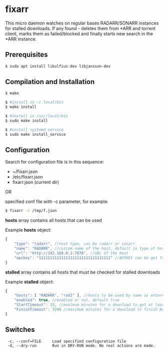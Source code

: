 
# fixarr

This micro daemon watches on regular bases RADARR/SONARR instances for stalled downloads.
If any found - deletes them from *ARR and torrent client, marks them as failed/blocked and finally starts new search in the *ARR instance.

## Prerequisites

```bash
$ sudo apt install libulfius-dev libjansson-dev
```

## Compilation and Installation

```bash
$ make

$ #install in ~/.local/bin
$ make install

$ #install in /usr/local/bin
$ sudo make install

$ #install systemd service
$ sudo make install_service
```

## Configuration

Search for configuration file is in this sequence:
- ~/fixarr.json
- /etc/fixarr.json
- fixarr.json (current dir)

OR

specified conf file with -c parameter, for example:

```bash
$ fixarr -c /tmp/f.json
```

**hosts** array contains all hosts that can be used

Example **hosts** object:
```javascript
{
	"type": "radarr", //host type, can be radarr or sonarr
	"name": "RADARR", //custom name of the host, default is type of host
	"url": "http://192.168.0.1:7878", //URL of the host
	"apikey": "11111111111111111111111111111111" //APIKEY can be get from http://192.168.0.1:7878/settings/general -> API Key
}
```
**stalled** array contains all hosts that must be checked for stalled downloads

Example **stalled** object:
```javascript
{
	"hosts": [ "RADARR", "rad2" ], //hosts to be used by name as entered in hosts array
	"enabled": true, //enabled or not, default true
	"StartTimeout": 15, //maximum minutes for a download to get at least 1 byte before considered as stalled; 0 - disabled
	"FinishTimeout": 7200 //maximum minutes for a download to finish before considered as stalled; 0 - disabled
}
```
## Switches

```
 -c, --conf=FILE     Load specified configuration file
 -d, --dry-run       Run in DRY-RUN mode. No real actions are made.
```
